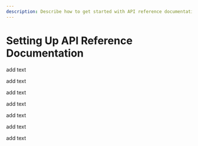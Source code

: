 ```yaml
---
description: Describe how to get started with API reference documentation
---
```


# Setting Up API Reference Documentation

add text

add text

add text

add text

add text

add text

add text
